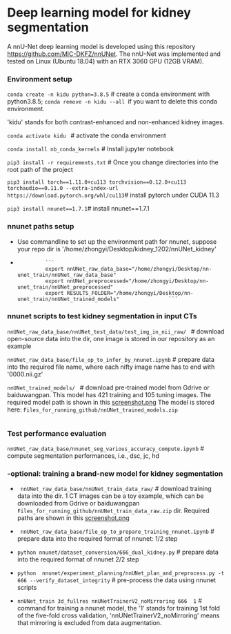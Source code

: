 # Deep learning model for kidney segmentation

A nnU-Net deep learning model is developed using this repository https://github.com/MIC-DKFZ/nnUNet. The nnU-Net was implemented and tested on Linux (Ubuntu 18.04) with an RTX 3060 GPU (12GB VRAM). 

### Environment setup

```conda create -n kidu python=3.8.5``` # create a conda environment with python3.8.5; ```conda remove -n kidu --all ```if you want to delete this conda environment. 

'kidu' stands for both contrast-enhanced and non-enhanced kidney images.

```conda activate kidu ```  # activate the conda environment

```conda install nb_conda_kernels```  # Install jupyter notebook

```pip3 install -r requirements.txt``` # Once you change directories into the root path of the project

 ```pip3 install torch==1.11.0+cu113 torchvision==0.12.0+cu113 torchaudio==0.11.0 --extra-index-url https://download.pytorch.org/whl/cu113```# install pytorch under CUDA 11.3
 
 ```pip3 install nnunet==1.7.1```# install nnunet==1.7.1
 
 ### nnunet paths setup 
 
 - Use commandline to set up the environment path for nnunet, suppose your repo dir is '/home/zhongyi/Desktop/kidney_1202/nnUNet_kidney'
 -  
                ```                      
                export nnUNet_raw_data_base="/home/zhongyi/Desktop/nn-unet_train/nnUNet_raw_data_base"
                export nnUNet_preprocessed="/home/zhongyi/Desktop/nn-unet_train/nnUNet_preprocessed"
                export RESULTS_FOLDER="/home/zhongyi/Desktop/nn-unet_train/nnUNet_trained_models"                ```                
 
 ### nnunet scripts to test kidney segmentation in input CTs
 
 ```nnUNet_raw_data_base/nnUNet_test_data/test_img_in_nii_raw/ ``` # download open-source data into the dir, one image is stored in our repository as an example
 
 ```nnUNet_raw_data_base/file_op_to_infer_by_nnunet.ipynb```  # prepare data into the required file name, where each nifty image name has to end with '0000.nii.gz'
 
  ```nnUNet_trained_models/ ``` # download pre-trained model from Gdrive or baiduwangpan.  This model has 421 training and 105 tuning images. The required model path is shown in this [screenshot.png](Pre_trained_model_paths.png) The model is stored here: ```Files_for_running_github/nnUNet_trained_models.zip``` 
  
   
 ```python nnunet/inference/predict_simple.py  -i $nnUNet_raw_data_base/nnUNet_test_data/test_img_in_nii/ -o  $nnUNet_raw_data_base/nnUNet_test_data/test_seg_in_nii_raw/ -t 666 -m 3d_fullres -f 1 -tr nnUNetTrainerV2_noMirroring 
```
  

### Test performance evaluation

```nnUNet_raw_data_base/nnunet_seg_various_accuracy_compute.ipynb``` # compute segmentation performances, i.e., dsc, jc, hd


### -optional: training a brand-new model for kidney segmentation

-  ```  nnUNet_raw_data_base/nnUNet_train_data_raw/ ``` # download training data into the dir. 1 CT images can be a toy example, which can be downloaded from Gdrive or baiduwangpan ```Files_for_running_github/nnUNet_train_data_raw.zip``` dir. Required paths are shown in this [screenshot.png](Images_paths_for_training.png)

-  ``` nnUNet_raw_data_base/file_op_to_prepare_training_nnunet.ipynb```  #  prepare data into the required format of nnunet: 1/2 step

-   ```python nnunet/dataset_conversion/666_dual_kidney.py```   #   prepare data into the required format of nnunet 2/2 step

-   ```python  nnunet/experiment_planning/nnUNet_plan_and_preprocess.py -t 666 --verify_dataset_integrity```    # pre-process the data using nnunet scripts
             
-   ```nnUNet_train 3d_fullres nnUNetTrainerV2_noMirroring 666  1```  # command for training a nnunet model, the '1' stands for training 1st fold of the five-fold cross validation, 'nnUNetTrainerV2_noMirroring' means that mirroring is excluded from data augmentation.
